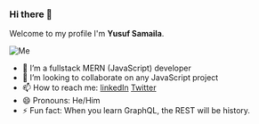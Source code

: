 ### Hi there 👋


Welcome to my profile I'm **Yusuf Samaila**.

![Me](https://res.cloudinary.com/dexcjehc5/image/upload/v1633078373/me.jpg)

- 🔭 I’m a fullstack MERN (JavaScript) developer
- 👯 I’m looking to collaborate on any JavaScript project 
- 📫 How to reach me: [linkedIn](https://www.linkedin.com/in/yusufsd/) [Twitter](https://twitter.com/ysdhilsyde)
- 😄 Pronouns: He/Him
- ⚡ Fun fact: When you learn GraphQL, the REST will be history.

